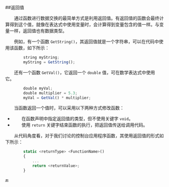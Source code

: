 ##返回值

&emsp;&emsp;通过函数进行数据交换的最简单方式是利用返回值。有返回值的函数会最终计算得到这个值，就像在表达式中使用变量时，会计算得到变量包含的值一样。与变量一样，返回值也有数据类型。

&emsp;&emsp;例如，有一个函数 `GetString()`，其返回值就是一个字符串，可以在代码中使用该函数，如下所示：

```javascript
        string myString;
        myString = GetString();
```

&emsp;&emsp;还有一个函数 `GetVal()`，它返回一个 `double` 值，可在数学表达式中使用它。

```javascript
        double myVal;
        double multiplier = 5.3;
        myVal = GetVal() * multiplier;
```
&emsp;&emsp;当函数返回一个值时，可以采用以下两种方式修改函数： 

* &emsp;&emsp;在函数声明中指定返回值的类型，但不使用关键字 `void`。
* &emsp;&emsp;使用 `return` 关键字结束函数的执行，把返回值传送给调用代码。

&emsp;&emsp;从代码角度看，对于我们讨论的控制台应用程序函数，其使用返回值的形式如下所示：

```javascript
        static <returnType> <FunctionName>()
        {
            ...
            return <returnValue>;
        }
```









🔚